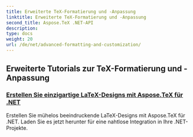 ```yaml
---
title: Erweiterte TeX-Formatierung und -Anpassung
linktitle: Erweiterte TeX-Formatierung und -Anpassung
second_title: Aspose.TeX .NET-API
description: 
type: docs
weight: 20
url: /de/net/advanced-formatting-and-customization/
---
```


## Erweiterte Tutorials zur TeX-Formatierung und -Anpassung
### [Erstellen Sie einzigartige LaTeX-Designs mit Aspose.TeX für .NET](./create-custom-tex-formats/)
Erstellen Sie mühelos beeindruckende LaTeX-Designs mit Aspose.TeX für .NET. Laden Sie es jetzt herunter für eine nahtlose Integration in Ihre .NET-Projekte.